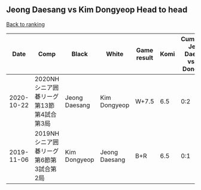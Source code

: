 ## Jeong Daesang vs Kim Dongyeop Head to head

[Back to ranking](../../index.md)




| **Date** | **Comp** | **Black** | **White** | **Game result** | **Komi** | **Cumulative Jeong Daesang vs Kim Dongyeop** | **Jeong Daesang streak** | **Kim Dongyeop streak** | 
| --- | --- | --- | --- | --- | --- | --- | --- | --- |
| 2020-10-22 | 2020NHシニア囲碁リーグ第13節第4試合第3局 | Jeong Daesang | Kim Dongyeop | W+7.5 | 6.5 | 0:2 | 0 | 2 | 
| 2019-11-06 | 2019NHシニア囲碁リーグ第6節第3試合第2局 | Kim Dongyeop | Jeong Daesang | B+R | 6.5 | 0:1 | 0 | 1 |




